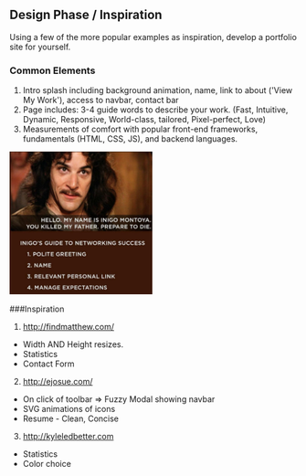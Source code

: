 ## Design Phase / Inspiration
Using a few of the more popular examples as inspiration, develop a portfolio site for yourself.

### Common Elements
1. Intro splash including background animation, name, link to about ('View My Work'), access to navbar, contact bar
2. Page includes: 3-4 guide words to describe your work. (Fast, Intuitive, Dynamic, Responsive, World-class, tailored, Pixel-perfect, Love)
3. Measurements of comfort with popular front-end frameworks, fundamentals (HTML, CSS, JS), and backend languages.

<img src="https://github.com/jacobpaine/jacobpaine.github.io/blob/master/images/inigo's%20guide.jpg" width="250px" height="250px" float="right">

###Inspiration
1. http://findmatthew.com/
  * Width AND Height resizes.
  * Statistics
  * Contact Form

2. http://ejosue.com/
  * On click of toolbar => Fuzzy Modal showing navbar
  * SVG animations of icons
  * Resume - Clean, Concise

3. http://kyleledbetter.com
  * Statistics
  * Color choice
